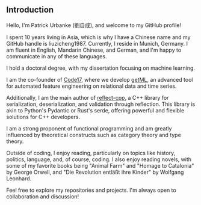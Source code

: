 ## Introduction

Hello, I'm Patrick Urbanke (劉自成), and welcome to my GitHub profile!

I spent 10 years living in Asia, which is why I have a Chinese name and my GitHub handle is liuzicheng1987. Currently, I reside in Munich, Germany. I am fluent in English, Mandarin Chinese, and German, and I'm happy to communicate in any of these languages.

I hold a doctoral degree, with my dissertation focusing on machine learning.

I am the co-founder of [Code17]([https://code17.de](https://www.code17.io)), where we develop [getML](https://www.getml.com), an advanced tool for automated feature engineering on relational data and time series.

Additionally, I am the main author of [reflect-cpp](https://github.com/getml/reflect-cpp), a C++ library for serialization, deserialization, and validation through reflection. This library is akin to Python's Pydantic or Rust's serde, offering powerful and flexible solutions for C++ developers.

I am a strong proponent of functional programming and am greatly influenced by theoretical constructs such as category theory and type theory.

Outside of coding, I enjoy reading, particularly on topics like history, politics, language, and, of course, coding. I also enjoy reading novels, with some of my favorite books being "Animal Farm" and "Homage to Catalonia" by George Orwell, and "Die Revolution entläßt ihre Kinder" by Wolfgang Leonhard.

Feel free to explore my repositories and projects. I'm always open to collaboration and discussion!
